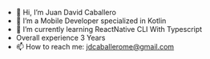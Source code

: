 - 👋 Hi, I’m Juan David Caballero
- 👀 I’m a Mobile Developer specialized in Kotlin
- 🌱 I’m currently learning ReactNative CLI With Typescript 
- Overall experience 3 Years
- 📫 How to reach me: jdcaballerome@gmail.com


